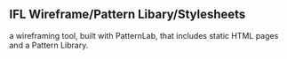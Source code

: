 ## IFL Wireframe/Pattern Libary/Stylesheets

a wireframing tool, built with PatternLab, that includes static HTML pages and a Pattern Library. 